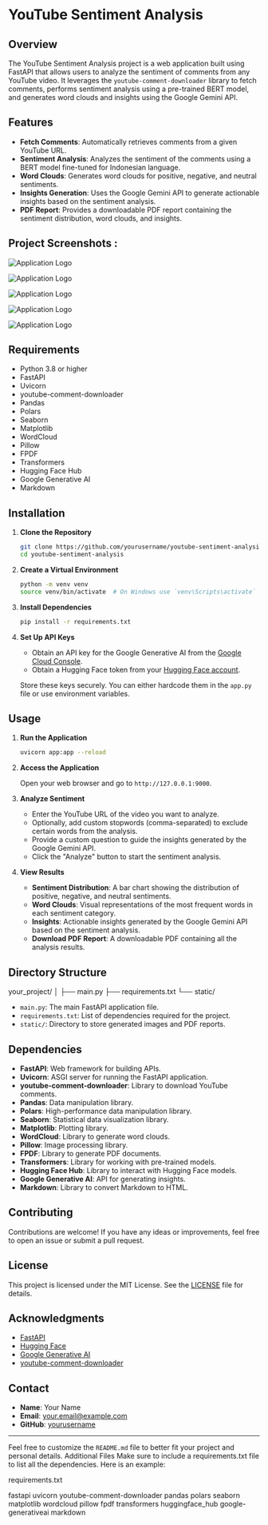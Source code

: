 # YouTube Sentiment Analysis

## Overview

The YouTube Sentiment Analysis project is a web application built using FastAPI that allows users to analyze the sentiment of comments from any YouTube video. It leverages the `youtube-comment-downloader` library to fetch comments, performs sentiment analysis using a pre-trained BERT model, and generates word clouds and insights using the Google Gemini API.

## Features

- **Fetch Comments**: Automatically retrieves comments from a given YouTube URL.
- **Sentiment Analysis**: Analyzes the sentiment of the comments using a BERT model fine-tuned for Indonesian language.
- **Word Clouds**: Generates word clouds for positive, negative, and neutral sentiments.
- **Insights Generation**: Uses the Google Gemini API to generate actionable insights based on the sentiment analysis.
- **PDF Report**: Provides a downloadable PDF report containing the sentiment distribution, word clouds, and insights.

## Project Screenshots :

![Application Logo](https://raw.githubusercontent.com/MagicDash91/ML-Engineering-Project/main/Youtube%20Sentiment%20Analysis/static/y1.JPG)

![Application Logo](https://raw.githubusercontent.com/MagicDash91/ML-Engineering-Project/main/Youtube%20Sentiment%20Analysis/static/y2.JPG)

![Application Logo](https://raw.githubusercontent.com/MagicDash91/ML-Engineering-Project/main/Youtube%20Sentiment%20Analysis/static/y3.JPG)

![Application Logo](https://raw.githubusercontent.com/MagicDash91/ML-Engineering-Project/main/Youtube%20Sentiment%20Analysis/static/y4.JPG)

![Application Logo](https://raw.githubusercontent.com/MagicDash91/ML-Engineering-Project/main/Youtube%20Sentiment%20Analysis/static/y5.JPG)

## Requirements

- Python 3.8 or higher
- FastAPI
- Uvicorn
- youtube-comment-downloader
- Pandas
- Polars
- Seaborn
- Matplotlib
- WordCloud
- Pillow
- FPDF
- Transformers
- Hugging Face Hub
- Google Generative AI
- Markdown

## Installation

1. **Clone the Repository**

    ```bash
    git clone https://github.com/yourusername/youtube-sentiment-analysis.git
    cd youtube-sentiment-analysis
    ```

2. **Create a Virtual Environment**

    ```bash
    python -m venv venv
    source venv/bin/activate  # On Windows use `venv\Scripts\activate`
    ```

3. **Install Dependencies**

    ```bash
    pip install -r requirements.txt
    ```

4. **Set Up API Keys**

    - Obtain an API key for the Google Generative AI from the [Google Cloud Console](https://console.cloud.google.com/).
    - Obtain a Hugging Face token from your [Hugging Face account](https://huggingface.co/settings/tokens).

    Store these keys securely. You can either hardcode them in the `app.py` file or use environment variables.

## Usage

1. **Run the Application**

    ```bash
    uvicorn app:app --reload
    ```

2. **Access the Application**

    Open your web browser and go to `http://127.0.0.1:9000`.

3. **Analyze Sentiment**

    - Enter the YouTube URL of the video you want to analyze.
    - Optionally, add custom stopwords (comma-separated) to exclude certain words from the analysis.
    - Provide a custom question to guide the insights generated by the Google Gemini API.
    - Click the "Analyze" button to start the sentiment analysis.

4. **View Results**

    - **Sentiment Distribution**: A bar chart showing the distribution of positive, negative, and neutral sentiments.
    - **Word Clouds**: Visual representations of the most frequent words in each sentiment category.
    - **Insights**: Actionable insights generated by the Google Gemini API based on the sentiment analysis.
    - **Download PDF Report**: A downloadable PDF containing all the analysis results.

## Directory Structure
your_project/
│
├── main.py
├── requirements.txt
└── static/



- `main.py`: The main FastAPI application file.
- `requirements.txt`: List of dependencies required for the project.
- `static/`: Directory to store generated images and PDF reports.

## Dependencies

- **FastAPI**: Web framework for building APIs.
- **Uvicorn**: ASGI server for running the FastAPI application.
- **youtube-comment-downloader**: Library to download YouTube comments.
- **Pandas**: Data manipulation library.
- **Polars**: High-performance data manipulation library.
- **Seaborn**: Statistical data visualization library.
- **Matplotlib**: Plotting library.
- **WordCloud**: Library to generate word clouds.
- **Pillow**: Image processing library.
- **FPDF**: Library to generate PDF documents.
- **Transformers**: Library for working with pre-trained models.
- **Hugging Face Hub**: Library to interact with Hugging Face models.
- **Google Generative AI**: API for generating insights.
- **Markdown**: Library to convert Markdown to HTML.

## Contributing

Contributions are welcome! If you have any ideas or improvements, feel free to open an issue or submit a pull request.

## License

This project is licensed under the MIT License. See the [LICENSE](LICENSE) file for details.

## Acknowledgments

- [FastAPI](https://fastapi.tiangolo.com/)
- [Hugging Face](https://huggingface.co/)
- [Google Generative AI](https://cloud.google.com/generative-ai)
- [youtube-comment-downloader](https://github.com/egbertbouman/youtube-comment-downloader)

## Contact

- **Name**: Your Name
- **Email**: your.email@example.com
- **GitHub**: [yourusername](https://github.com/yourusername)

---

Feel free to customize the `README.md` file to better fit your project and personal details.
Additional Files
Make sure to include a requirements.txt file to list all the dependencies. Here is an example:

requirements.txt

fastapi
uvicorn
youtube-comment-downloader
pandas
polars
seaborn
matplotlib
wordcloud
pillow
fpdf
transformers
huggingface_hub
google-generativeai
markdown




